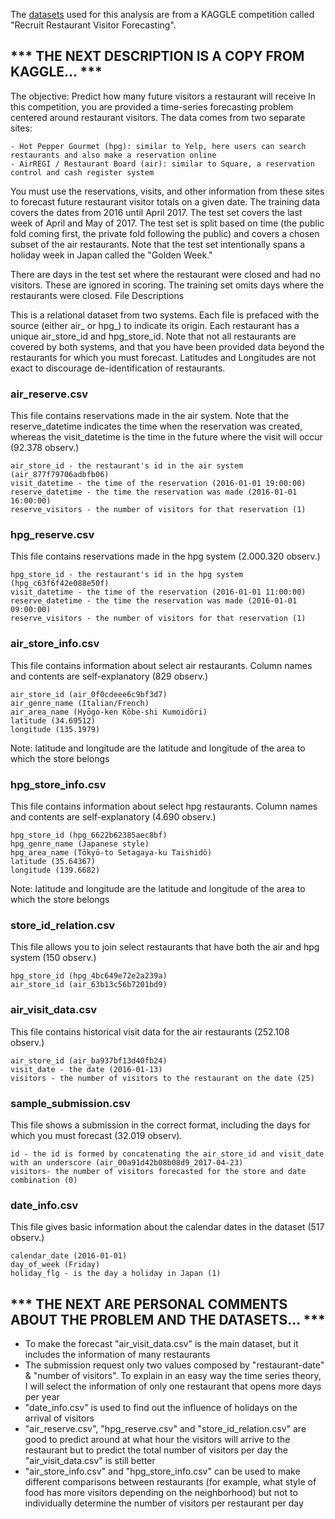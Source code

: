 The [datasets](https://www.kaggle.com/c/recruit-restaurant-visitor-forecasting/data) used for this analysis are from a KAGGLE competition called "Recruit Restaurant Visitor Forecasting".

## *** THE NEXT DESCRIPTION IS A COPY FROM KAGGLE... ***

The objective: Predict how many future visitors a restaurant will receive
In this competition, you are provided a time-series forecasting problem centered around restaurant visitors. The data comes from two separate sites:

    - Hot Pepper Gourmet (hpg): similar to Yelp, here users can search restaurants and also make a reservation online
    - AirREGI / Restaurant Board (air): similar to Square, a reservation control and cash register system

You must use the reservations, visits, and other information from these sites to forecast future restaurant visitor totals on a given date. The training data covers the dates from 2016 until April 2017. The test set covers the last week of April and May of 2017. The test set is split based on time (the public fold coming first, the private fold following the public) and covers a chosen subset of the air restaurants. Note that the test set intentionally spans a holiday week in Japan called the "Golden Week."

There are days in the test set where the restaurant were closed and had no visitors. These are ignored in scoring. The training set omits days where the restaurants were closed.
File Descriptions

This is a relational dataset from two systems. Each file is prefaced with the source (either air_ or hpg_) to indicate its origin. Each restaurant has a unique air_store_id and hpg_store_id. Note that not all restaurants are covered by both systems, and that you have been provided data beyond the restaurants for which you must forecast. Latitudes and Longitudes are not exact to discourage de-identification of restaurants.

### air_reserve.csv
This file contains reservations made in the air system. Note that the reserve_datetime indicates the time when the reservation was created, whereas the visit_datetime is the time in the future where the visit will occur (92.378 observ.)

    air_store_id - the restaurant's id in the air system (air_877f79706adbfb06)
    visit_datetime - the time of the reservation (2016-01-01 19:00:00)
    reserve_datetime - the time the reservation was made (2016-01-01 16:00:00)
    reserve_visitors - the number of visitors for that reservation (1)

### hpg_reserve.csv
This file contains reservations made in the hpg system (2.000.320 observ.)

    hpg_store_id - the restaurant's id in the hpg system (hpg_c63f6f42e088e50f)
    visit_datetime - the time of the reservation (2016-01-01 11:00:00)
    reserve_datetime - the time the reservation was made (2016-01-01 09:00:00)
    reserve_visitors - the number of visitors for that reservation (1)

### air_store_info.csv
This file contains information about select air restaurants. Column names and contents are self-explanatory (829 observ.)

    air_store_id (air_0f0cdeee6c9bf3d7)
    air_genre_name (Italian/French)
    air_area_name (Hyōgo-ken Kōbe-shi Kumoidōri)
    latitude (34.69512)
    longitude (135.1979)

Note: latitude and longitude are the latitude and longitude of the area to which the store belongs

### hpg_store_info.csv
This file contains information about select hpg restaurants. Column names and contents are self-explanatory (4.690 observ.)

    hpg_store_id (hpg_6622b62385aec8bf)
    hpg_genre_name (Japanese style)
    hpg_area_name (Tōkyō-to Setagaya-ku Taishidō)
    latitude (35.64367)
    longitude (139.6682)

Note: latitude and longitude are the latitude and longitude of the area to which the store belongs

### store_id_relation.csv
This file allows you to join select restaurants that have both the air and hpg system (150 observ.)

    hpg_store_id (hpg_4bc649e72e2a239a)
    air_store_id (air_63b13c56b7201bd9)

### air_visit_data.csv
This file contains historical visit data for the air restaurants (252.108 observ.)

    air_store_id (air_ba937bf13d40fb24)
    visit_date - the date (2016-01-13)
    visitors - the number of visitors to the restaurant on the date (25)

### sample_submission.csv
This file shows a submission in the correct format, including the days for which you must forecast (32.019 observ).

    id - the id is formed by concatenating the air_store_id and visit_date with an underscore (air_00a91d42b08b08d9_2017-04-23)
    visitors- the number of visitors forecasted for the store and date combination (0)

### date_info.csv
This file gives basic information about the calendar dates in the dataset (517 observ.)

    calendar_date (2016-01-01)
    day_of_week (Friday)
    holiday_flg - is the day a holiday in Japan (1)

## *** THE NEXT ARE PERSONAL COMMENTS ABOUT THE PROBLEM AND THE DATASETS... ***

- To make the forecast "air_visit_data.csv" is the main dataset, but it includes the information of many restaurants
- The submission request only two values composed by "restaurant-date" & "number of visitors".  To explain in an easy way the time series theory, I will select the information of only one restaurant that opens more days per year
- "date_info.csv" is used to find out the influence of holidays on the arrival of visitors
- "air_reserve.csv", "hpg_reserve.csv" and "store_id_relation.csv" are good to predict around at what hour the visitors will arrive to the restaurant but to predict the total number of visitors per day the "air_visit_data.csv" is still better
- "air_store_info.csv" and "hpg_store_info.csv" can be used to make different comparisons between restaurants (for example, what style of food has more visitors depending on the neighborhood) but not to individually determine the number of visitors per restaurant per day
